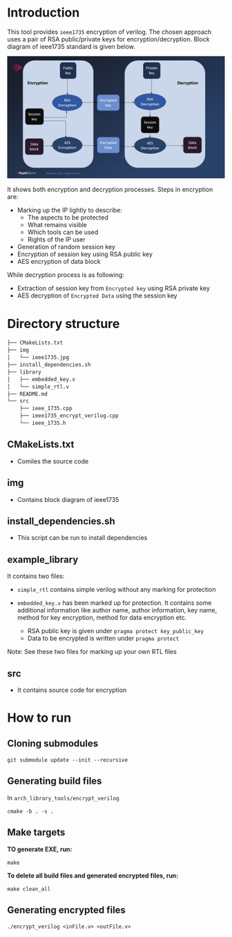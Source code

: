 # Introduction

This tool provides `ieee1735` encryption of verilog. The chosen approach uses a pair of RSA public/private keys for encryption/decryption. Block diagram of ieee1735 standard is given below.

![ieee1735](img/ieee1735.jpg)


It shows both encryption and decryption processes. Steps in encryption are:

* Marking up the IP lightly to describe:​
    * The aspects to be protected​
    * What remains visible​
    * Which tools can be used​
    * Rights of the IP user
* Generation of random session key
* Encryption of session key using RSA public key
* AES encryption of data block

While decryption process is as following:

* Extraction of session key from `Encrypted key` using RSA private key
* AES decryption of `Encrypted Data` using the session key

# Directory structure

```bash
├── CMakeLists.txt
├── img
│   └── ieee1735.jpg
├── install_dependencies.sh
├── library
│   ├── embedded_key.v
│   └── simple_rtl.v
├── README.md
└── src
    ├── ieee_1735.cpp
    ├── ieee1735_encrypt_verilog.cpp
    └── ieee_1735.h
```

## CMakeLists.txt
* Comiles the source code

## img
* Contains block diagram of ieee1735

## install_dependencies.sh
* This script can be run to install dependencies

## example_library
It contains two files:

*  `simple_rtl` contains simple verilog without any marking for protection

* `embedded_key.v` has been marked up for protection. It contains some additional information like author name, author information, key name, method for key encryption, method for data encryption etc.
    * RSA public key is given under `pragma protect key_public_key`
    * Data to be encrypted is written under `pragma protect`

Note: See these two files for marking up your own RTL files

## src
* It contains source code for encryption

# How to run

## Cloning submodules
```
git submodule update --init --recursive
```

## Generating build files

In `arch_library_tools/encrypt_verilog`

``` 
cmake -b . -s .
```

## Make targets

**TO generate EXE, run:**
```
make
```

**To delete all build files and generated encrypted files, run:**

```
make clean_all
```

## Generating encrypted files

```
./encrypt_verilog <inFile.v> <outFile.v>
```